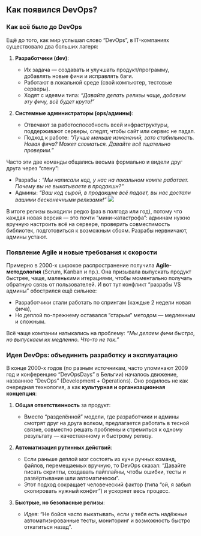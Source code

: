 ## Как появился DevOps?

### Как всё было до DevOps

Ещё до того, как мир услышал слово “DevOps”, в IT-компаниях существовало два больших лагеря:

1. **Разработчики (dev)**:
    
    - Их задача — создавать и улучшать продукт/программу, добавлять новые фичи и исправлять баги.
    - Работают в локальной среде (свой компьютер, тестовые серверы).
    - Ходят с идеями типа: _“Давайте делать релизы чаще, добавим эту фичу, всё будет круто!”_
2. **Системные администраторы (ops/админы)**:
    
    - Отвечают за работоспособность всей инфраструктуры, поддерживают серверы, следят, чтобы сайт или сервис не падал.
    - Подход к работе: _“Лучше меньше изменений, зато стабильность. Новая фича? Может сломаться. Давайте всё тщательно проверим.”_

Часто эти две команды общались весьма формально и видели друг друга через “стену”:

- Разрабы : _“Мы написали код, у нас на локальном компе работает. Почему вы не выкатываете в продакшн?”_
- Админы: _“Ваш код сырой, в продакшне всё падает, вы нас достали вашими бесконечными релизами!”_
![](01_1.1.png)

В итоге релизы выходили редко (раз в полгода или год), потому что каждая новая версия — это почти “мини-катастрофа”: админам нужно вручную настроить всё на сервере, проверить совместимость библиотек, подготовиться к возможным сбоям. Разрабы нервничают, админы устают.

### Появление Agile и новые требования к скорости

Примерно в 2000-х широкое распространение получила **Agile-методология** (Scrum, Kanban и пр.). Она призывала выпускать продукт быстрее, чаще, маленькими итерациями, чтобы моментально получать обратную связь от пользователей. И вот тут конфликт “разрабы VS админы” обострился ещё сильнее:

- Разработчики стали работать по спринтам (каждые 2 недели новая фича),
- Но деплой по-прежнему оставался “старым” методом — медленным и сложным.

Всё чаще компании натыкались на проблему: _“Мы делаем фичи быстро, но выпускаем их медленно. Что-то не так.”_

### Идея DevOps: объединить разработку и эксплуатацию

В конце 2000-х годов (по разным источникам, часто упоминают 2009 год и конференцию “DevOpsDays” в Бельгии) началось движение, названное “DevOps” (Development + Operations). Оно родилось не как очередная технология, а как **культурная и организационная концепция**:

1. **Общая ответственность** за продукт:
    
    - Вместо “разделённой” модели, где разработчики и админы смотрят друг на друга волком, предлагается работать в тесной связке, совместно решать проблемы и стремиться к одному результату — качественному и быстрому релизу.
2. **Автоматизация рутинных действий**:
    
    - Если раньше деплой мог состоять из кучи ручных команд, файлов, перемещаемых вручную, то DevOps сказал: “Давайте писать скрипты, создавать пайплайны, чтобы ошибки, тесты и развёртывание шли автоматически”.
    - Этот подход сокращает человеческий фактор (типа “ой, я забыл скопировать нужный конфиг”) и ускоряет весь процесс.
3. **Быстрые, но безопасные релизы**:
    
    - Идея: “Не бойся часто выкатывать, если у тебя есть надёжные автоматизированные тесты, мониторинг и возможность быстро откатиться назад”.